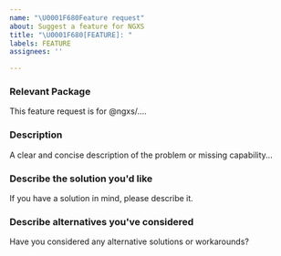 ```yaml
---
name: "\U0001F680Feature request"
about: Suggest a feature for NGXS
title: "\U0001F680[FEATURE]: "
labels: FEATURE
assignees: ''

---
```


### Relevant Package
<!-- Can you pin-point one or more @ngxs/* packages the are relevant for this feature request? -->
<!-- ✍️edit: --> This feature request is for @ngxs/....


### Description
<!-- ✍️--> A clear and concise description of the problem or missing capability...


### Describe the solution you'd like
<!-- ✍️--> If you have a solution in mind, please describe it.


### Describe alternatives you've considered
<!-- ✍️--> Have you considered any alternative solutions or workarounds?
